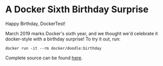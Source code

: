 A Docker Sixth Birthday Surprise
================================

Happy Birthday, DockerTest!

March 2019 marks Docker's sixth year, and we thought we'd celebrate it docker-style with a birthday surprise!
To try it out, run:

`docker run -it --rm docker/doodle:birthday`

Complete source can be found [here](https://github.com/docker/doodle).
